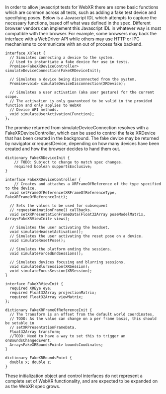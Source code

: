 In order to allow javascript tests for WebXR there are some basic functions which are common across all tests, 
such as adding a fake test device and specifying poses. Below is a Javascript IDL which attempts to capture 
the necessary functions, based off what was defined in the spec. Different browser vendors can implement this
Javascript IDL in whatever way is most compatible with their browser. For example, some browsers may back the
interface with a WebDriver API while others may use HTTP or IPC mechanisms to communicate with an out of process 
fake backend.

```WebIDL
interface XRTest {
  // Simulates connecting a device to the system.
  // Used to instantiate a fake device for use in tests.
  Promise<FakeXRDeviceController> simulateDeviceConnection(FakeXRDeviceInit);

  // Simulates a device being disconnected from the system.
  Promise<void> simulateDeviceDisconnection(XRDevice);

  // Simulates a user activation (aka user gesture) for the current scope.
  // The activation is only guaranteed to be valid in the provided function and only applies to WebXR
  // Device API methods.
  void simulateUserActivation(Function);
};
```

The promise returned from simulateDeviceConnection resolves with a FakeXRDeviceController, which can be used 
to control the fake XRDevice that has been created in the background. The fake device may be returned by 
navigator.xr.requestDevice, depending on how many devices have been created and how the browser decides to hand 
them out.

```WebIDL
dictionary FakeXRDeviceInit {
	// TODO: Subject to change to match spec changes.
	required boolean supportsExclusive;
}

interface FakeXRDeviceController {
	// Creates and attaches a XRFrameOfReference of the type specified to the device. 
  void setFrameOfReference(XRFrameOfReferenceType,  FakeXRFrameOfReferenceInit);

  // Sets the values to be used for subsequent
  // requestAnimationFrame() callbacks.
  void setXRPresentationFrameData(Float32Array poseModelMatrix, Array<FakeXRViewInit> views);

  // Simulates the user activating the headset.
  void simulateHeadsetActivation();
  // Simulates the user activating the reset pose on a device.
  void simulateResetPose();

  // Simulates the platform ending the sessions.
  void simulateForcedEndSessions();

  // Simulates devices focusing and blurring sessions.
  void simulateBlurSession(XRSession);
  void simulateFocusSession(XRSession);
}

interface FakeXRViewInit {
  required XREye eye;
  required Float32Array projectionMatrix;
  required Float32Array viewMatrix;
};

dictionary FakeXRFrameOfReferenceInit {
  // The transform is an offset from the default world coordinates. 
  // TODO: As the value can change on a per frame basis, this should be setable in 
  // setXRPresentationFrameData.
  Float32Array transform;
  //TODO: Need to have a way to set this to trigger an onBoundsChangedEvent.
  Array<FakeXRBoundsPoint> boundsCoodinates;
}

dictionary FakeXRBoundsPoint {
  double x; double z;
}
```

These initialization object and control interfaces do not represent a complete set of WebXR functionality, 
and are expected to be expanded on as the WebXR spec grows.
